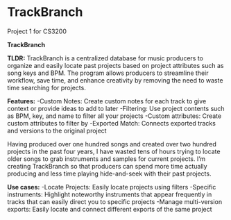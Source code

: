 # TrackBranch
Project 1 for CS3200

**TrackBranch**

**TLDR:**
TrackBranch is a centralized database for music producers to organize and easily locate past projects based on project attributes such as song keys and BPM. The program allows producers to streamline their workflow, save time, and enhance creativity by removing the need to waste time searching for projects. 

**Features:**
-Custom Notes: Create custom notes for each track to give context or provide ideas to add to later
-Filtering: Use project contents such as BPM, key, and name to filter all your projects
-Custom attributes: Create custom attributes to filter by
-Exported Match: Connects exported tracks and versions to the original project

Having produced over one hundred songs and created over two hundred projects in the past four years, I have wasted tens of hours trying to locate older songs to grab instruments and samples for current projects. I’m creating TrackBranch so that producers can spend more time actually producing and less time playing hide-and-seek with their past projects.

**Use cases:**
-Locate Projects: Easily locate projects using filters
-Specific instruments: Highlight noteworthy instruments that appear frequently in tracks that can easily direct you to specific projects
-Manage multi-version exports: Easily locate and connect different exports of the same project
